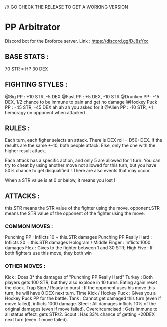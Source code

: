 /!\  GO CHECK THE RELEASE TO GET A WORKING VERSION

# PP Arbitrator

Discord bot for the Broforce server. Link : https://discord.gg/DJ8zYxc


## __BASE STATS :__

70 STR = HP
30 DEX


## __FIGHTING STYLES :__

@Big PP : +10 STR, -5 DEX
@Fast PP : +5 DEX, -10 STR
@Drunken PP : -15 DEX, 1/2 chance to be immune to pain and get no damage
@Hockey Puck PP : -45 STR, -45 DEX ah ah ah you asked for it
@Alien PP : -10 STR, +1 hemoragy on opponent when attacked


## __RULES :__

Each turn, each figher selects an attack. There is DEX roll = D50+DEX. If the results are the same +-10, both people attack.
Else, only the one with the higher result attack.

Each attack has a specific action, and only 5 are allowed for 1 turn. You can try to cheat by using another move not allowed for this turn, but you have 50% chance to get disqualified !
There are also events that may occur.

When a STR value is at 0 or below, it means you lost !


## __ATTACKS :__

this.STR means the STR value of the fighter using the move.
opponent.STR means the STR value of the opponent of the fighter using the move.

### __COMMON MOVES :__

Punching PP : Inflicts 10 + this.STR damages
Punching PP Really Hard : Inflicts 20 + this.STR damages
Hologram / Middle Finger : Inflicts 1000 damages
Flex : Gives to the fighter between 1 and 30 STR;
High Five : If both fighters use this move, they both win

### __OTHER MOVES :__
Kick : Does 3* the damages of "Punching PP Really Hard"
Turkey : Both players gets 100 STR, but they also explode in 10 turns. Eating again reset the clock.
Trap Sign / Ready to burst : If the opponent uses his move this turn, he will have 0 DEX next turn.
Time Kick / Hockey Puck : Gives you a Hockey Puck PP for the battle.
Tank : Cannot get damaged this turn (even if move failed), inflicts 1000 damage.
Steel : All damages inflicts 10% of the original damages (even if move failed).
Overcircumcised : Gets immune to all status effect, gets STR/2.
Scout : Has 33% chance of getting +20DEX next turn (even if move failed).





